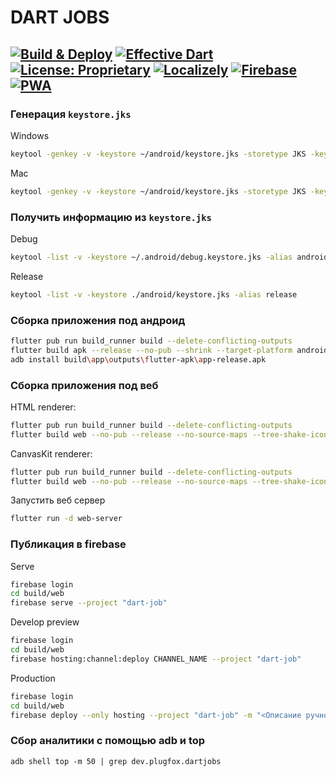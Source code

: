 # DART JOBS
[![Build & Deploy](https://github.com/PlugFox/dart-jobs/actions/workflows/build-and-deploy.yml/badge.svg?branch=master)](https://github.com/PlugFox/dart-jobs/actions/workflows/build-and-deploy.yml)
[![Effective Dart](https://img.shields.io/badge/Style-effective_dart-40c4ff.svg)](https://github.com/tenhobi/effective_dart)
[![License: Proprietary](https://img.shields.io/badge/License-proprietary-red.svg)](https://en.wikipedia.org/wiki/Proprietary_software)
[![Localizely](https://img.shields.io/badge/Localizely-projects-ab47bc.svg)](https://app.localizely.com/projects/)
[![Firebase](https://img.shields.io/badge/Firebase-overview-blue.svg)](https://console.firebase.google.com/u/0/project/dart-job/overview)
[![PWA](https://img.shields.io/badge/Application-Progressive_Web_App-brightgreen.svg)](https://dart-jobs.plugfox.dev)
---



### Генерация `keystore.jks`

Windows
```bash
keytool -genkey -v -keystore ~/android/keystore.jks -storetype JKS -keyalg RSA -keysize 2048 -validity 50000 -alias release
```

Mac
```bash
keytool -genkey -v -keystore ~/android/keystore.jks -storetype JKS -keyalg RSA -keysize 2048 -validity 50000 -alias release
```


### Получить информацию из `keystore.jks`

Debug
```bash
keytool -list -v -keystore ~/.android/debug.keystore.jks -alias androiddebugkey -storepass android -keypass android 
```

Release
```bash
keytool -list -v -keystore ./android/keystore.jks -alias release
```


### Сборка приложения под андроид

```bash
flutter pub run build_runner build --delete-conflicting-outputs
flutter build apk --release --no-pub --shrink --target-platform android-arm,android-arm64,android-x64
adb install build\app\outputs\flutter-apk\app-release.apk
```


### Сборка приложения под веб

HTML renderer:
```bash
flutter pub run build_runner build --delete-conflicting-outputs
flutter build web --no-pub --release --no-source-maps --tree-shake-icons --pwa-strategy offline-first --web-renderer html
```

CanvasKit renderer:
```bash
flutter pub run build_runner build --delete-conflicting-outputs
flutter build web --no-pub --release --no-source-maps --tree-shake-icons --pwa-strategy offline-first --web-renderer canvaskit --dart-define=FLUTTER_WEB_USE_SKIA=true
```

Запустить веб сервер
```bash
flutter run -d web-server
```


### Публикация в firebase

Serve
```bash
firebase login
cd build/web
firebase serve --project "dart-job"
```

Develop preview
```bash
firebase login
cd build/web
firebase hosting:channel:deploy CHANNEL_NAME --project "dart-job"
```

Production
```bash
firebase login
cd build/web
firebase deploy --only hosting --project "dart-job" -m "<Описание ручного релиза>"
```


### Сбор аналитики с помощью adb и top

`adb shell top -m 50 | grep dev.plugfox.dartjobs`  
  